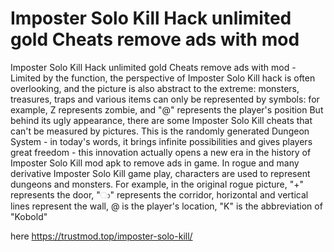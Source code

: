 # Imposter Solo Kill Hack unlimited gold Cheats remove ads with mod

Imposter Solo Kill Hack unlimited gold Cheats remove ads with mod - Limited by the function, the perspective of Imposter Solo Kill hack is often overlooking, and the picture is also abstract to the extreme: monsters, treasures, traps and various items can only be represented by symbols: for example, Z represents zombie, and "@" represents the player's position But behind its ugly appearance, there are some Imposter Solo Kill cheats that can't be measured by pictures. This is the randomly generated Dungeon System - in today's words, it brings infinite possibilities and gives players great freedom - this innovation actually opens a new era in the history of Imposter Solo Kill mod apk to remove ads in game. In rogue and many derivative Imposter Solo Kill game play, characters are used to represent dungeons and monsters. For example, in the original rogue picture, "+" represents the door, "ා" represents the corridor, horizontal and vertical lines represent the wall, @ is the player's location, "K" is the abbreviation of "Kobold"

here https://trustmod.top/imposter-solo-kill/
